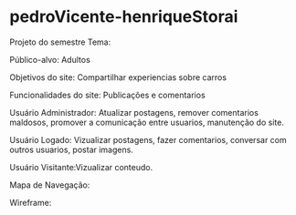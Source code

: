 # pedroVicente-henriqueStorai
Projeto do semestre
Tema:

Público-alvo: Adultos

Objetivos do site: Compartilhar experiencias sobre carros

Funcionalidades do site: Publicações e comentarios

Usuário Administrador: Atualizar postagens, remover comentarios maldosos, promover a comunicação entre usuarios, manutenção do site.

Usuário Logado: Vizualizar postagens, fazer comentarios, conversar com outros usuarios, postar imagens.

Usuário Visitante:Vizualizar conteudo.

Mapa de Navegação:


Wireframe:

